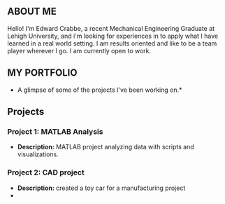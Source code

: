 ## ABOUT ME

Hello! I'm Edward Crabbe, a recent Mechanical Engineering Graduate at Lehigh University, and i'm looking for experiences in to apply what I have learned in a real world setting. I am results oriented and like to be a team player wherever I go. I am currently open to work.


## MY PORTFOLIO
* A glimpse of some of the projects I've been working on.* 

## Projects

### Project 1: MATLAB Analysis
- **Description:** MATLAB project analyzing data with scripts and visualizations.

### Project 2: CAD project
- **Description:** created a toy car for a manufacturing project
- 
